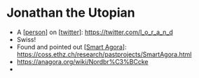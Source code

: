 # Jonathan the Utopian
- A [[person]] on [[twitter]]: https://twitter.com/l_o_r_a_n_d
- Swiss!
- Found and pointed out [[Smart Agora]]: https://coss.ethz.ch/research/pastprojects/SmartAgora.html
- https://anagora.org/wiki/Nordbr%C3%BCcke 
- 

[//begin]: # "Autogenerated link references for markdown compatibility"
[person]: person "Person"
[twitter]: twitter "Twitter"
[Smart Agora]: smart-agora "Smart Agora"
[//end]: # "Autogenerated link references"